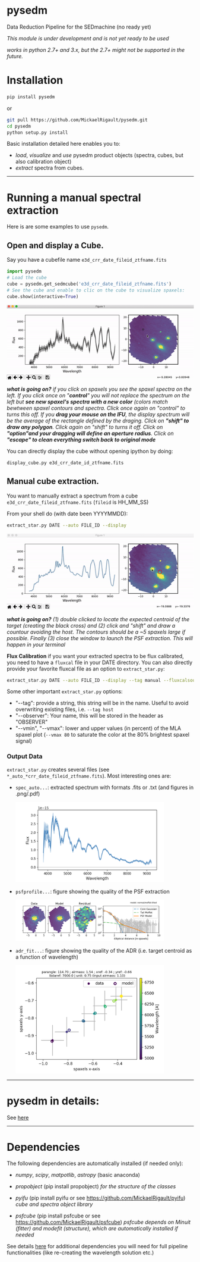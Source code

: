# pysedm
Data Reduction Pipeline for the SEDmachine (no ready yet)

_This module is under development and is not yet ready to be used_

_works in python 2.7+ and 3.x, but the 2.7+ might not be supported in the future._

# Installation

```bash
pip install pysedm
```

or 
```bash
git pull https://github.com/MickaelRigault/pysedm.git
cd pysedm
python setup.py install
```


Basic installation detailed here enables you to:
- *load*, *visualize* and *use* pysedm product objects (spectra, cubes, but also calibration object)
- *extract* spectra from cubes. 

***
# Running a manual spectral extraction

Here is are some examples to use `pysedm`. 

## Open and display a Cube.

Say you have a cubefile name `e3d_crr_date_fileid_ztfname.fits`

```python
import pysedm
# Load the cube
cube = pysedm.get_sedmcube('e3d_crr_date_fileid_ztfname.fits')
# See the cube and enable to clic on the cube to visualize spaxels:
cube.show(interactive=True)
```
![](examples/display_cube_example.gif)

_**what is going on?** if you click on spaxels you see the spaxel spectra on the left. If you click once on "**control**" you will not replace the spectrum on the left but **see new spaxel's spectra with a new color** (colors match bewtween spaxel contours and spectra. Click once again on "control" to turns this off. 
If you **drag your mouse on the IFU**, the display spectrum will be the average of the rectangle defined by the draging. Click on **"shift" to draw any polygon**. Click again on "shift" to turns it off. Click on **"option"and your dragging will define an aperture radius**. Click on **"escape" to clean everything switch back to original mode**_ 

You can directly display the cube without opening ipython by doing:
```bash
display_cube.py e3d_crr_date_id_ztfname.fits
```

## Manual cube extraction.

You want to manually extract a spectrum from a cube `e3d_crr_date_fileid_ztfname.fits` (`fileid` is HH_MM_SS)

From your shell do (with date been YYYYMMDD):
```bash
extract_star.py DATE --auto FILE_ID --display
```
![](examples/extract_star_example.gif)

_**what is going on?** (1) double clicked to locate the expected centroid of the target (creating the  black cross) and (2) click and "shift" and draw a countour avoiding the host. The contours should be a ~5 spaxels large if possible. Finally (3) close the window to launch the PSF extraction. This will happen in your terminal_

**Flux Calibration** if you want your extracted spectra to be flux calibrated, you need to have a `fluxcal` file in your DATE directory. You can also directly provide your favorite fluxcal file as an option to `extract_star.py`: 

```bash
extract_star.py DATE --auto FILE_ID --display --tag manual --fluxcalsource your_favorite_fluxcal.fits
```

Some other important `extract_star.py` options:
- "--tag": provide a string, this string will be in the name. Useful to avoid overwriting existing files, i.e. `--tag host`
- "--observer": Your name, this will be stored in the header as "OBSERVER"
- "--vmin", "--vmax": lower and upper values (in percent) of the MLA spaxel plot (`--vmax 80` to saturate the color at the 80% brightest spaxel signal)


### Output Data
`extract_star.py` creates several files (see `*_auto_*crr_date_fileid_ztfname.fits`). Most interesting ones are:

- `spec_auto...`: extracted spectrum with formats .fits or .txt (and figures in .png/.pdf)
   
   <img src="examples/spec_example.png" width="400">
   
- `psfprofile...`: figure showing the quality of the PSF extraction
   
   <img src="examples/psfprofile_example.png" width="400">
   
- `adr_fit...`: figure showing the quality of the ADR (i.e. target centroid as a function of wavelength)
   
   <img src="examples/adr_fit_example.png" width="400">
***
# pysedm in details:

See [here](pysedm)

***
# Dependencies

The following dependencies are automatically installed (if needed only):

- _numpy_, _scipy_, _matpotlib_, _astropy_ (basic anaconda)

- _propobject_ (pip install propobject) _for the structure of the classes_

- _pyifu_ (pip install pyifu or see https://github.com/MickaelRigault/pyifu) _cube and spectra object library_

- _psfcube_ (pip install psfcube or see https://github.com/MickaelRigault/psfcube) 
  _psfcube depends on Minuit (fitter) and modefit (structure), which are automatically installed if needed_


See details [here](pysedm) for additional dependencies you will need for full pipeline functionalities (like re-creating the wavelength solution etc.)
